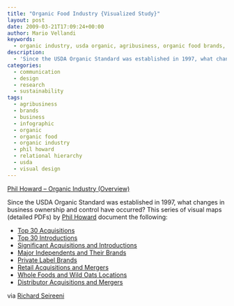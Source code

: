 ```yaml
---
title: "Organic Food Industry {Visualized Study}"
layout: post
date: 2009-03-21T17:09:24+00:00
author: Mario Vellandi
keywords:
  - organic industry, usda organic, agribusiness, organic food brands, relational hierarchy, infographic, research, visual design, phil howard, study
description:
  - 'Since the USDA Organic Standard was established in 1997, what changes in business ownership and control have occurred? This series of visual maps (detailed PDFs) by Phil Howard document the following:'
categories:
  - communication
  - design
  - research
  - sustainability
tags:
  - agribusiness
  - brands
  - business
  - infographic
  - organic
  - organic food
  - organic industry
  - phil howard
  - relational hierarchy
  - usda
  - visual design
---
```

<a rel="nofollow" href="http://www.msu.edu/%7Ehowardp/organicindustry.html">Phil Howard &#8211; Organic Industry (Overview)<br /> </a>

Since the USDA Organic Standard was established in 1997, what changes in business ownership and control have occurred? This series of visual maps (detailed PDFs) by [Phil Howard](http://www.msu.edu/~howardp/) document the following:

  * <a href="http://www.msu.edu/%7Ehowardp/OrganicT30AcqJuly08.pdf">Top 30 Acquisitions</a>
  * <a href="http://www.msu.edu/%7Ehowardp/OrganicT30IntJan08.pdf">Top 30 Introductions</a>
  * <a href="http://www.msu.edu/%7Ehowardp/OrganicSigAcqJan08.pdf">Significant Acquisitions and Introductions</a>
  * <a href="http://www.msu.edu/%7Ehowardp/OrganicIndJan08.pdf">Major Independents and Their Brands</a>
  * <a href="http://www.msu.edu/%7Ehowardp/OrganicPLabelJul07.pdf">Private Label Brands</a>
  * <a href="http://www.msu.edu/%7Ehowardp/retail.pdf">Retail Acquisitions and Mergers</a>
  * <a href="http://www.msu.edu/%7Ehowardp/wfmioats.pdf">Whole Foods and Wild Oats Locations</a>
  * <a href="http://www.msu.edu/%7Ehowardp/distributors.pdf">Distributor Acquisitions and Mergers</a>

via [Richard Seireeni](http://twitter.com/seireeni/)
